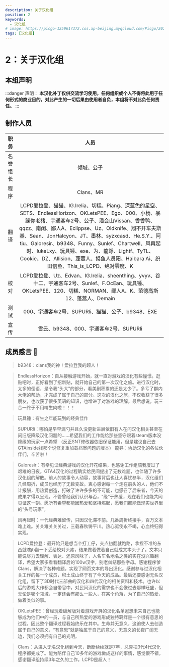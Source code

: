 ```yaml
---
description: 关于汉化组
position: 2
keywords:
  - 汉化组 
# image: https://picgo-1259617372.cos.ap-beijing.myqcloud.com/Picgo/2022/01/19-11-28-23-404Lab.jpeg
tags: [汉化组]
---
```


# 2：关于汉化组

## 本组声明

:::danger 声明：
**本汉化补丁仅供交流学习使用，任何组织或个人不得将此用于任何形式的商业目的，对此产生的一切后果由使用者自负，本组将不对此负任何责任。**
:::

## 制作人员

| 职务        |      人员      |
|:------------- | :-----------: |
| 名誉组长      | 倾城、公子 |
| 程序     |   Clans、MR    |
| 翻译 |   LCPD爱拉登、猫猫、IG.Irelia、切糕、Piang、深蓝色的星空、SETS、EndlessHorizon、OKLetsPEE、Ego、000、小杨、暴躁你老猪、宇通客车2号、公子、潘会山Vissan、香香鸭、qqzz、南闲、鄙人A、Eclippse、Uz、Oldknife、翔不开车夫斯基、Sean、JonHalcyon、JT、墨林、syzxcasd、He.S.Y.、阿tiu、Galoresir、b9348、Funny、Sunlef、Chartwell、风再起时、lukeLxy、玩具锤、exe、为、龍錚、Lightf、TyTL、Cookie、DZ、Allision、蓬蒿人、摸鱼人员阳、Haibara Ai、织田信鱼、This_is_LCPD、绝对零度、K    |
| 校对 |   LCPD爱拉登、Uz、Edvan、IG.Irelia、sheenthing、yvyv、谷十二、宇通客车2号、Sunlef、F.OcEan、玩具锤、OKLetsPEE、120、切糕、NORMAN、鄙人A、K、范德高斯12、蓬蒿人、Demain    |
| 测试 |   000、宇通客车2号、SUPURli、猫猫、公子、b9348、EXE    |
| 宣传 |   雪云、b9348、000、宇通客车2号、SUPURli    |

## 成员感言  :tada:
>b9348：clans我的神！爱拉登我的超人！

>EndlessHorizon：自从接触游戏开始，就一直对游戏的汉化有些憧憬。逛贴吧时，正好看到了招新贴，就开始自己的第一次汉化之旅。进行汉化时，太多的俚语，是令我“头大”的部分，看美剧积累的还是太少了。多亏了群内大佬的帮助，才完成了属于自己的部分。这次的汉化之旅，不仅收获了很多朋友，也收获了很多英语的知识，也增进了对游戏的理解。最后想说，玩三合一终于不用啃生肉啦！！！

>玩具锤：有生之年能玩到的经典佳作

>SUPURli：哪怕是早早漏勺并且久没更新进展依旧有人在问汉化相关甚至在问旧版降级汉化问题的......希望我们的工作能给那些坚守跟着steam版本没降级的玩家一点希望 （反正SNT修改器依旧保证能用，但是建议自己去GTAinside找那个说修复重加载档案问题的版本）
>龍铮：协助汉化的各位伙伴们，辛苦啦！

>Galoresir：有幸见证经典游戏的汉化开花结果，也感谢工作组陪我度过了艰难的日夜。GTA4汉化的过程确实给民间提出了无数难题，也伴随了许多汉化组的解散。前人的故事令人动容，故事背后也让人喜忧参半，汉化组们几经周折，成员也经历了无数变故。衷心感谢每一个走在前头的人，他们不计报酬，用热爱创造，打破了许许多多的不可能，也感召了后来者，今天的成果才得以呈现。不管曾经我们认识与否，“缘”于热爱，现在我们也能共同见证这一刻。愿所有希望都能因热爱和坚持燃起，愿我们都能做现实世界里的“头号玩家”。

>风再起时：一代经典难留传，只因汉化滞不前。几番周折终接手，百万文本难上难。关关难关关关过，三载春秋铸平川。热心驱使永不竭，心血终归得实现。

>LCPD爱拉登：最开始只是想当个打工仔，交点初翻就跑路，拿捏不准的东西就瞎jb翻一下丢给校对头疼，结果做着做着自己就成文本头子了。文本只能说尽力去理解、表达、还原风味了，人名车名地名之类的实在没兴趣翻译，希望大家多看看翻译后的100w汉字，别老纠结那些字母。感谢程序爹Clans，解决了各种难题，实现了网页文本的导出汉化。感谢参与过汉化相关工作的每一个成员，积土成山终于有了今天的成品。最后还要感谢无名汉化组，留下了3D时代三部曲的汉化和四代汉化的相关资料和技术。也许以后的游戏大作都会自带官中，对民间汉化的需求也不会像过去那样旺盛，但无论是哪个领域，一定还会有那么一些人，在某个角落，为了自己的热爱，做着类似的事。

>OKLetsPEE：曾经玩着破解版对着游戏开屏的汉化名单遐想未来自己也能够成为他们中的一员，与自己所热爱的游戏形成独特羁绊是一个很有意思的过程。因此整个翻译过程我始终乐在其中。生命并无意义，这迫使人去创造属于自己的意义，“有意思”就是独属于自己的意义，无意义的长夜广阔无边，我们必须拥有自己的光明。

>Clans：从进入无名汉化组到今天，断断续续就是7年，总算把3代4代汉化程序都完成了。能为陪伴自己10多年的游戏做成这样的事情，感觉很不错。感谢翻译组持续3年之久的工作，LCPD是超人！
